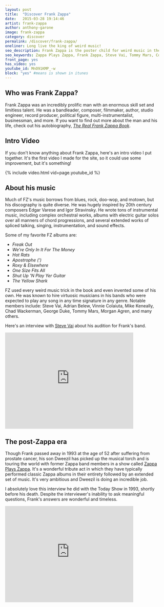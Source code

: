 ```yaml
---
layout: post
title:  "Discover Frank Zappa"
date:   2015-03-28 19:14:46
artist: frank-zappa
author: anthony-garone
image: frank-zappa
category: discover
permalink: /discover/frank-zappa/
oneliner: Long live the king of weird music!
seo_description: Frank Zappa is the poster child for weird music in the 20th century. From rock to psychedelic to chamber orchestra, he had it all.
seo_keywords: Zappa Plays Zappa, Frank Zappa, Steve Vai, Tommy Mars, Complexity, Orchestration, Virtuosity, Humor
front_page: yes
has_video: yes
youtube_id: MnO91KMP_-w
block: "yes" #means is shown in itunes
---
```

## Who was Frank Zappa?

Frank Zappa was an incredibly prolific man with an enormous skill set and limitless talent. He was a bandleader, composer, filmmaker, author, studio engineer, record producer, political figure, multi-instrumentalist, businessman, and more. If you want to find out more about the man and his life, check out his autobiography, *[The Real Frank Zappa Book](http://en.wikipedia.org/wiki/The_Real_Frank_Zappa_Book)*.

## Intro Video

If you don't know anything about Frank Zappa, here's an intro video I put together. It's the first video I made for the site, so it could use some improvement, but it's something!

{% include video.html vid=page.youtube_id %}

## About his music

Much of FZ's music borrows from blues, rock, doo-wop, and motown, but his discography is quite diverse. He was hugely inspired by 20th century composers Edgar Varese and Igor Stravinsky. He wrote tons of instrumental music, including complex orchestral works, albums with electric guitar solos over all manners of chord progressions, and several extended works of spliced talking, singing, instrumentation, and sound effects.

Some of my favorite FZ albums are:

- *Freak Out*
- *We're Only In It For The Money*
- *Hot Rats*
- *Apostrophe (')*
- *Roxy &amp; Elsewhere*
- *One Size Fits All*
- *Shut Up 'N Play Yer Guitar*
- *The Yellow Shark*

FZ used every weird music trick in the book and even invented some of his own. He was known to hire virtuosic musicians in his bands who were expected to play any song in any time signature in any genre. Notable members include: Steve Vai, Adrian Belew, Vinnie Colaiuta, Mike Keneally, Chad Wackerman, George Duke, Tommy Mars, Morgan Agren, and many others.

Here's an interview with [Steve Vai](/discover/steve-vai) about his audition for Frank's band.

<div class="video-wrapper">
<iframe width="420" height="315" src="https://www.youtube.com/embed/Xx1RguHA4XE?rel=0" frameborder="0" allowfullscreen=""></iframe>
</div>

## The post-Zappa era

Though Frank passed away in 1993 at the age of 52 after suffering from prostate cancer, his son Dweezil has picked up the musical torch and is touring the world with former Zappa band members in a show called [Zappa Plays Zappa](http://en.wikipedia.org/wiki/Zappa_Plays_Zappa). It's a wonderful tribute act in which they have typically performed classic Zappa albums in their entirety followed by an extended set of music. It's very ambitious and Dweezil is doing an incredible job.

I absolutely love this interview he did with the Today Show in 1993, shortly before his death. Despite the interviewer's inability to ask meaningful questions, Frank's answers are wonderful and timeless.

<div class="video-wrapper">
<iframe width="420" height="315" src="https://www.youtube.com/embed/UDYzuwG-gOE?rel=0" frameborder="0" allowfullscreen=""></iframe>
</div>
